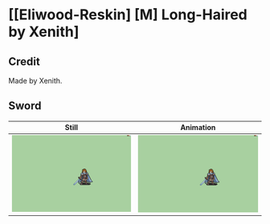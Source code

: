 # [\[Eliwood-Reskin\] \[M\] Long-Haired by Xenith]

## Credit

Made by Xenith.
	
## Sword

| Still | Animation |
| :---: | :-------: |
| ![Sword still](./Sword_000.png) | ![Sword animation](./Sword.gif) |
